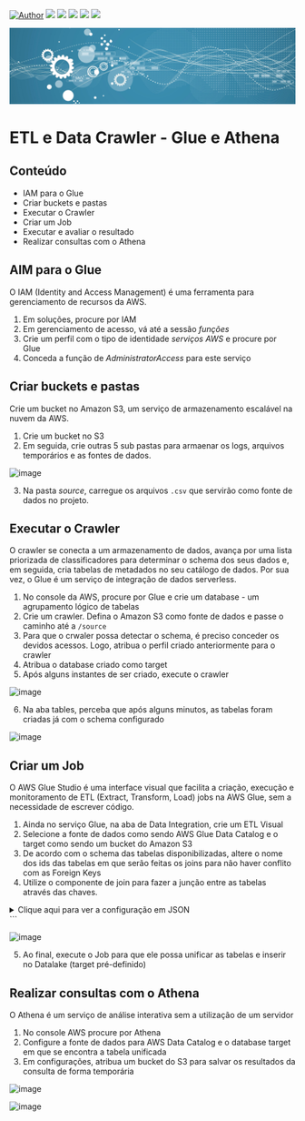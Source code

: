 [![Author](https://img.shields.io/badge/author-Gabriel_Freitas-purple.svg)](https://www.linkedin.com/in/gabrielsfreitas/) [![](https://img.shields.io/badge/python-3.7+-blue.svg)](https://www.python.org/downloads/) [![](https://img.shields.io/badge/Microsoft-Power_BI-yellow.svg)](https://powerbi.microsoft.com/pt-br/downloads/) [![](https://img.shields.io/badge/Oracle-SQL-orange.svg)](https://www.mysql.com/downloads/) [![](https://img.shields.io/badge/Apache-Spark-green.svg)]([https://powerbi.microsoft.com/pt-br/downloads/](https://spark.apache.org/)) [![](https://img.shields.io/badge/Mongo-DB-blue.svg)](https://www.mongodb.com/)

<p align="center">
  <img src="banner.jpg" >
</p>

# ETL e Data Crawler - Glue e Athena

## Conteúdo
* IAM para o Glue
* Criar buckets e pastas
* Executar o Crawler
* Criar um Job
* Executar e avaliar o resultado
* Realizar consultas com o Athena

## AIM para o Glue
O IAM (Identity and Access Management) é uma ferramenta para gerenciamento de recursos da AWS.

1. Em soluções, procure por IAM
2. Em gerenciamento de acesso, vá até a sessão *funções*
3. Crie um perfil com o tipo de identidade *serviços AWS* e procure por Glue
4. Conceda a função de *AdministratorAccess* para este serviço

## Criar buckets e pastas
Crie um bucket no Amazon S3, um serviço de armazenamento escalável na nuvem da AWS.

1. Crie um bucket no S3
2. Em seguida, crie outras 5 sub pastas para armaenar os logs, arquivos temporários e as fontes de dados.

![image](https://github.com/user-attachments/assets/0617f1ed-43d8-4e59-83cd-8de0f33aa167)

3. Na pasta *source*, carregue os arquivos `.csv` que servirão como fonte de dados no projeto.

## Executar o Crawler
O crawler se conecta a um armazenamento de dados, avança por uma lista priorizada de classificadores para determinar o schema dos seus dados e, em seguida, cria tabelas de metadados no seu catálogo de dados. Por sua vez, o Glue é um serviço de integração de dados serverless.

1. No console da AWS, procure por Glue e crie um database - um agrupamento lógico de tabelas
2. Crie um crawler. Defina o Amazon S3 como fonte de dados e passe o caminho até a `/source`
3. Para que o crwaler possa detectar o schema, é preciso conceder os devidos acessos. Logo, atribua o perfil criado anteriormente para o crawler
4. Atribua o database criado como target
5. Após alguns instantes de ser criado, execute o crawler

![image](https://github.com/user-attachments/assets/6c2ec906-ab1a-40e8-88b6-dcc587257d5f)

6. Na aba tables, perceba que após alguns minutos, as tabelas foram criadas já com o schema configurado

![image](https://github.com/user-attachments/assets/a2188562-842e-41f3-94fb-eaf7504623a6)

## Criar um Job
O AWS Glue Studio é uma interface visual que facilita a criação, execução e monitoramento de ETL (Extract, Transform, Load) jobs na AWS Glue, sem a necessidade de escrever código.

1. Ainda no serviço Glue, na aba de Data Integration, crie um ETL Visual
2. Selecione a fonte de dados como sendo AWS Glue Data Catalog e o target como sendo um bucket do Amazon S3
3. De acordo com o schema das tabelas disponibilizadas, altere o nome dos ids das tabelas em que serão feitas os joins para não haver conflito com as Foreign Keys
4. Utilize o componente de join para fazer a junção entre as tabelas através das chaves.

<details>
  <summary>Clique aqui para ver a configuração em JSON</summary>

	```"dag": {
		"node-1727651267184": {
			"classification": "DataSource",
			"type": "Catalog",
			"name": "vendas",
			"inputs": [],
			"database": "vendas",
			"table": "vendas_csv",
			"runtimeParameters": [],
			"generatedNodeName": "vendas_node1727651267184",
			"codeGenVersion": 2
		},
		"node-1727651375897": {
			"classification": "Transform",
			"type": "ApplyMapping",
			"name": "VendasMapping",
			"inputs": [
				"node-1727651267184"
			],
			"mapping": [
				{
					"toKey": "idvenda",
					"fromPath": [
						"idvenda"
					],
					"toType": "long",
					"fromType": "long",
					"dropped": false
				},
				{
					"toKey": "idvendedor_vendas",
					"fromPath": [
						"idvendedor"
					],
					"toType": "long",
					"fromType": "long",
					"dropped": false
				},
				{
					"toKey": "idcliente_vendas",
					"fromPath": [
						"idcliente"
					],
					"toType": "long",
					"fromType": "long",
					"dropped": false
				},
				{
					"toKey": "data",
					"fromPath": [
						"data"
					],
					"toType": "string",
					"fromType": "string",
					"dropped": false
				},
				{
					"toKey": "total",
					"fromPath": [
						"total"
					],
					"toType": "double",
					"fromType": "double",
					"dropped": false
				}
			],
			"generatedNodeName": "VendasMapping_node1727651375897",
			"codeGenVersion": 2
		},
		"node-1727651507323": {
			"classification": "DataSource",
			"type": "Catalog",
			"name": "itens-venda",
			"inputs": [],
			"database": "vendas",
			"table": "itensvenda_csv",
			"runtimeParameters": [],
			"generatedNodeName": "itensvenda_node1727651507323",
			"codeGenVersion": 2
		},
		"node-1727651564714": {
			"classification": "Transform",
			"type": "ApplyMapping",
			"name": "ItensVendasMapping",
			"inputs": [
				"node-1727651507323"
			],
			"mapping": [
				{
					"toKey": "idproduto_itensvenda",
					"fromPath": [
						"idproduto"
					],
					"toType": "long",
					"fromType": "long",
					"dropped": false
				},
				{
					"toKey": "idvenda_itensvenda",
					"fromPath": [
						"idvenda"
					],
					"toType": "long",
					"fromType": "long",
					"dropped": false
				},
				{
					"toKey": "quantidade",
					"fromPath": [
						"quantidade"
					],
					"toType": "long",
					"fromType": "long",
					"dropped": false
				},
				{
					"toKey": "valorunitario",
					"fromPath": [
						"valorunitario"
					],
					"toType": "double",
					"fromType": "double",
					"dropped": false
				},
				{
					"toKey": "valortotal",
					"fromPath": [
						"valortotal"
					],
					"toType": "double",
					"fromType": "double",
					"dropped": false
				},
				{
					"toKey": "desconto",
					"fromPath": [
						"desconto"
					],
					"toType": "double",
					"fromType": "double",
					"dropped": false
				}
			],
			"generatedNodeName": "ItensVendasMapping_node1727651564714",
			"codeGenVersion": 2
		},
		"node-1727651677757": {
			"classification": "Transform",
			"type": "Join",
			"name": "JoinVendas-ItensVendas",
			"inputs": [
				"node-1727651375897",
				"node-1727651564714"
			],
			"joinType": "equijoin",
			"columns": [
				{
					"from": "node-1727651375897",
					"keys": [
						"idvenda"
					]
				},
				{
					"from": "node-1727651564714",
					"keys": [
						"idvenda_itensvenda"
					]
				}
			],
			"columnConditions": [
				"="
			],
			"generatedNodeName": "JoinVendasItensVendas_node1727651677757",
			"codeGenVersion": 2
		},
		"node-1727651837108": {
			"classification": "DataSource",
			"type": "Catalog",
			"name": "clientes",
			"inputs": [],
			"database": "vendas",
			"table": "clientes_csv",
			"runtimeParameters": [],
			"generatedNodeName": "clientes_node1727651837108",
			"codeGenVersion": 2
		},
		"node-1727651861798": {
			"classification": "Transform",
			"type": "Join",
			"name": "JoinClientes",
			"inputs": [
				"node-1727651837108",
				"node-1727651677757"
			],
			"joinType": "equijoin",
			"columns": [
				{
					"from": "node-1727651837108",
					"keys": [
						"idcliente"
					]
				},
				{
					"from": "node-1727651677757",
					"keys": [
						"idcliente_vendas"
					]
				}
			],
			"columnConditions": [
				"="
			],
			"generatedNodeName": "JoinClientes_node1727651861798",
			"codeGenVersion": 2
		},
		"node-1727651934162": {
			"classification": "DataSource",
			"type": "Catalog",
			"name": "produtos",
			"inputs": [],
			"database": "vendas",
			"table": "produtos_csv",
			"runtimeParameters": [],
			"generatedNodeName": "produtos_node1727651934162",
			"codeGenVersion": 2
		},
		"node-1727651947481": {
			"classification": "Transform",
			"type": "Join",
			"name": "JoinProdutos",
			"inputs": [
				"node-1727651934162",
				"node-1727651861798"
			],
			"joinType": "equijoin",
			"columns": [
				{
					"from": "node-1727651934162",
					"keys": [
						"idproduto"
					]
				},
				{
					"from": "node-1727651861798",
					"keys": [
						"idproduto_itensvenda"
					]
				}
			],
			"columnConditions": [
				"="
			],
			"generatedNodeName": "JoinProdutos_node1727651947481",
			"codeGenVersion": 2
		},
		"node-1727651994859": {
			"classification": "DataSource",
			"type": "Catalog",
			"name": "vendedores",
			"inputs": [],
			"database": "vendas",
			"table": "vendedores_csv",
			"runtimeParameters": [],
			"generatedNodeName": "vendedores_node1727651994859",
			"codeGenVersion": 2
		},
		"node-1727652016164": {
			"classification": "Transform",
			"type": "Join",
			"name": "JoinVendedores",
			"inputs": [
				"node-1727651994859",
				"node-1727651947481"
			],
			"joinType": "equijoin",
			"columns": [
				{
					"from": "node-1727651994859",
					"keys": [
						"idvendedor"
					]
				},
				{
					"from": "node-1727651947481",
					"keys": [
						"idvendedor_vendas"
					]
				}
			],
			"columnConditions": [
				"="
			],
			"generatedNodeName": "JoinVendedores_node1727652016164",
			"codeGenVersion": 2
		},
		"node-1727652124861": {
			"classification": "Transform",
			"type": "ApplyMapping",
			"name": "ColunasFinais",
			"inputs": [
				"node-1727652016164"
			],
			"mapping": [
				{
					"toKey": "idvendedor",
					"fromPath": [
						"idvendedor"
					],
					"toType": "long",
					"fromType": "long",
					"dropped": true
				},
				{
					"toKey": "nome",
					"fromPath": [
						"nome"
					],
					"toType": "string",
					"fromType": "string",
					"dropped": false
				},
				{
					"toKey": "idproduto",
					"fromPath": [
						"idproduto"
					],
					"toType": "long",
					"fromType": "long",
					"dropped": true
				},
				{
					"toKey": "produto",
					"fromPath": [
						"produto"
					],
					"toType": "string",
					"fromType": "string",
					"dropped": false
				},
				{
					"toKey": "preco",
					"fromPath": [
						"preco"
					],
					"toType": "double",
					"fromType": "double",
					"dropped": false
				},
				{
					"toKey": "idcliente",
					"fromPath": [
						"idcliente"
					],
					"toType": "long",
					"fromType": "long",
					"dropped": true
				},
				{
					"toKey": "cliente",
					"fromPath": [
						"cliente"
					],
					"toType": "string",
					"fromType": "string",
					"dropped": false
				},
				{
					"toKey": "estado",
					"fromPath": [
						"estado"
					],
					"toType": "string",
					"fromType": "string",
					"dropped": false
				},
				{
					"toKey": "sexo",
					"fromPath": [
						"sexo"
					],
					"toType": "string",
					"fromType": "string",
					"dropped": false
				},
				{
					"toKey": "status",
					"fromPath": [
						"status"
					],
					"toType": "string",
					"fromType": "string",
					"dropped": false
				},
				{
					"toKey": "idvenda",
					"fromPath": [
						"idvenda"
					],
					"toType": "long",
					"fromType": "long",
					"dropped": true
				},
				{
					"toKey": "idvendedor_vendas",
					"fromPath": [
						"idvendedor_vendas"
					],
					"toType": "long",
					"fromType": "long",
					"dropped": true
				},
				{
					"toKey": "idcliente_vendas",
					"fromPath": [
						"idcliente_vendas"
					],
					"toType": "long",
					"fromType": "long",
					"dropped": true
				},
				{
					"toKey": "data",
					"fromPath": [
						"data"
					],
					"toType": "string",
					"fromType": "string",
					"dropped": false
				},
				{
					"toKey": "total",
					"fromPath": [
						"total"
					],
					"toType": "double",
					"fromType": "double",
					"dropped": false
				},
				{
					"toKey": "idproduto_itensvenda",
					"fromPath": [
						"idproduto_itensvenda"
					],
					"toType": "long",
					"fromType": "long",
					"dropped": true
				},
				{
					"toKey": "idvenda_itensvenda",
					"fromPath": [
						"idvenda_itensvenda"
					],
					"toType": "long",
					"fromType": "long",
					"dropped": true
				},
				{
					"toKey": "quantidade",
					"fromPath": [
						"quantidade"
					],
					"toType": "long",
					"fromType": "long",
					"dropped": false
				},
				{
					"toKey": "valorunitario",
					"fromPath": [
						"valorunitario"
					],
					"toType": "double",
					"fromType": "double",
					"dropped": false
				},
				{
					"toKey": "valortotal",
					"fromPath": [
						"valortotal"
					],
					"toType": "double",
					"fromType": "double",
					"dropped": false
				},
				{
					"toKey": "desconto",
					"fromPath": [
						"desconto"
					],
					"toType": "double",
					"fromType": "double",
					"dropped": false
				}
			],
			"generatedNodeName": "ColunasFinais_node1727652124861",
			"codeGenVersion": 2
		},
		"node-1727652261958": {
			"classification": "DataSink",
			"type": "S3",
			"name": "Datalake",
			"inputs": [
				"node-1727652124861"
			],
			"format": "glueparquet",
			"compression": "snappy",
			"path": "s3://datalake-dataeng/datalake/",
			"partitionKeys": [
				"status"
			],
			"updateCatalogOptions": "none",
			"schemaChangePolicy": {
				"enableUpdateCatalog": false
			},
			"autoDataQuality": {
				"isEnabled": false
			},
			"additionalOptions": {},
			"generatedNodeName": "Datalake_node1727652261958",
			"codeGenVersion": 2
		}
	},
	"jobConfig": {
		"command": "glueetl",
		"description": "",
		"role": "arn:aws:iam::514552919279:role/glue-access-dataeng",
		"scriptName": "dataeng-job.py",
		"version": "4.0",
		"language": "python-3",
		"scriptLocation": "s3://datalake-dataeng/script/",
		"temporaryDirectory": "s3://datalake-dataeng/temp/",
		"timeout": 2880,
		"maxConcurrentRuns": 1,
		"workerType": "G.1X",
		"numberOfWorkers": 10,
		"maxRetries": 0,
		"metrics": true,
		"observabilityMetrics": true,
		"security": "none",
		"bookmark": "job-bookmark-disable",
		"logging": true,
		"spark": true,
		"sparkConfiguration": "standard",
		"sparkPath": "s3://datalake-dataeng/log/",
		"serverEncryption": false,
		"glueHiveMetastore": true,
		"etlAutoScaling": false,
		"etlAutoTuning": false,
		"jobParameters": [],
		"tags": [],
		"connectionsList": [],
		"jobMode": "VISUAL_MODE",
		"name": "dataeng-job",
		"pythonPath": ""
	},
	"hasBeenSaved": false
}</details>```
	
![image](https://github.com/user-attachments/assets/801b7e3f-4936-4094-9278-77f5af349a00)

5. Ao final, execute o Job para que ele possa unificar as tabelas e inserir no Datalake (target pré-definido)

## Realizar consultas com o Athena
O Athena é um serviço de análise interativa sem a utilização de um servidor

1. No console AWS procure por Athena
2. Configure a fonte de dados para AWS Data Catalog e o database target em que se encontra a tabela unificada
3. Em configurações, atribua um bucket do S3 para salvar os resultados da consulta de forma temporária

![image](https://github.com/user-attachments/assets/0dd05e4c-79bb-4834-b5f3-6cac7a36cf9f)

![image](https://github.com/user-attachments/assets/f78647e7-6fdf-42e1-8d75-3f4913cfde8b)

